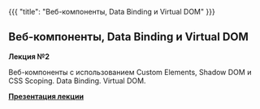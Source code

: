 {{{
	"title": "Веб-компоненты, Data Binding и Virtual DOM"
}}}

## Веб-компоненты, Data Binding и Virtual DOM
__Лекция №2__

Веб-компоненты с использованием Custom Elements, Shadow DOM и CSS Scoping. Data Binding. Virtual DOM.

__[Презентация лекции](/slides/s10)__
